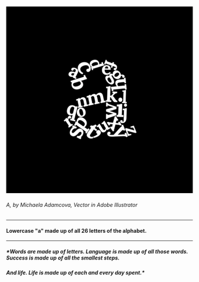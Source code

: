 ![Lowercase "a" made up of all 26 letters of the alphabet.](letter-a-madamcova.png)
###### *A*, by Michaela Adamcova, Vector in Adobe Illustrator

---

#### Lowercase "a" made up of all 26 letters of the alphabet.

---

##### *Words are made up of letters. Language is made up of all those words. Success is made up of all the smallest steps.
##### And life. Life is made up of each and every day spent.*
